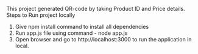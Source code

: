 This project generated QR-code by taking Product ID and Price details. Steps to Run project locally
1. Give npm install command to install all dependencies
2. Run app.js file using command - node app.js
3. Open browser and go to http://localhost:3000 to run the application in local.
